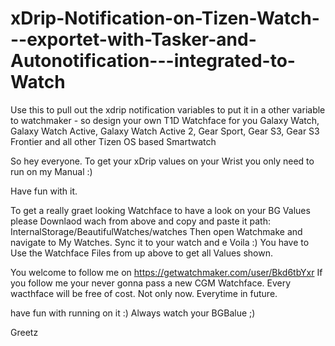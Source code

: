 # xDrip-Notification-on-Tizen-Watch---exportet-with-Tasker-and-Autonotification---integrated-to-Watch
Use this to pull out the xdrip notification variables to put it in a other variable to watchmaker - so design your own T1D Watchface for you Galaxy Watch, Galaxy Watch Active, Galaxy Watch Active 2, Gear Sport, Gear S3, Gear S3 Frontier and all other Tizen OS based Smartwatch

So hey everyone. To get your xDrip values on your Wrist you only need to run on my Manual :)

Have fun with it.

To get a really graet looking Watchface to have a look on your BG Values please Downlaod wach from above
and copy and paste it path: InternalStorage/BeautifulWatches/watches
Then open Watchmake and navigate to My Watches. Sync it to your watch and e Voila :) You have to Use the Watchface Files from up above
to get all Values shown.

You welcome to follow me on https://getwatchmaker.com/user/Bkd6tbYxr
If you follow me your never gonna pass a new CGM Watchface. 
Every wacthface will be free of cost. Not only now. Everytime in future.

have fun with running on it :) 
Always watch your BGBalue ;) 

Greetz
